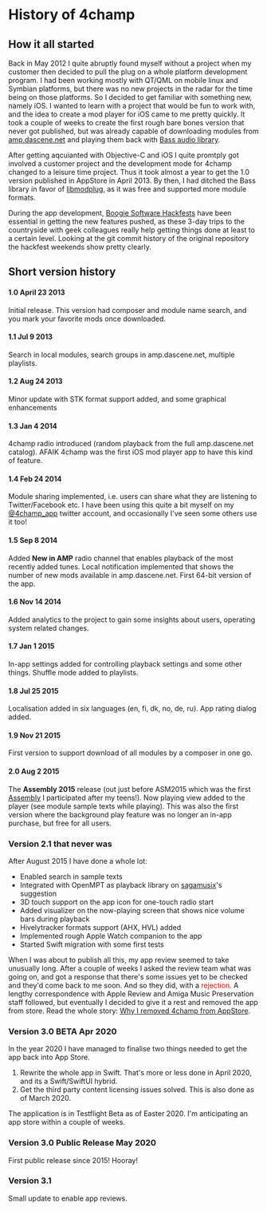 # History of 4champ

## How it all started

Back in May 2012 I quite abruptly found myself without a project when my customer then decided to pull the plug on a whole 
platform development program. I had been working mostly with QT/QML on mobile linux and Symbian platforms, but there was
no new projects in the radar for the time being on those platforms. So I decided to get familiar with something new, namely
iOS. I wanted to learn with a project that would be fun to work with, and the idea to create a mod player for iOS came to me 
pretty quickly. It took a couple of weeks to create the first rough bare bones version that never got published, but was
already capable of downloading modules from [amp.dascene.net](amp.dascene.net) and playing them back with 
[Bass audio library](http://www.un4seen.com/). 

After getting aqcuianted with Objective-C and iOS I quite promtply got involved a customer project and the development mode 
for 4champ changed to a leisure time project. Thus it took almost a year to get the 1.0 version published in AppStore in 
April 2013. By then, I had ditched the Bass library in favor of [libmodplug](https://github.com/Konstanty/libmodplug), as it
was free and supported more module formats.

During the app development, [Boogie Software Hackfests](https://www.youtube.com/watch?v=FCMmzvXABvY&) have been essential in
getting the new features pushed, as these 3-day trips to the countryside with geek colleagues really help getting things done
at least to a certain level. Looking at the git commit history of the original repository the hackfest weekends show pretty
clearly.

## Short version history

#### 1.0 April 23 2013
Initial release. This version had composer and module name search, and you mark your favorite mods once downloaded.

#### 1.1 Jul 9 2013
Search in local modules, search groups in amp.dascene.net, multiple playlists.

#### 1.2 Aug 24 2013
Minor update with STK format support added, and some graphical enhancements

#### 1.3 Jan 4 2014
4champ radio introduced (random playback from the full amp.dascene.net catalog). AFAIK 4champ was the first iOS mod player 
app to have this kind of feature.

#### 1.4 Feb 24 2014
Module sharing implemented, i.e. users can share what they are listening to Twitter/Facebook etc. I have been using 
this quite a bit myself on my [@4champ_app](https://twitter.com/4champ_app) twitter account, and occasionally I've seen
some others use it too!

#### 1.5 Sep 8 2014
Added **New in AMP** radio channel that enables playback of the most recently added tunes. Local notification implemented
that shows the number of new mods available in amp.dascene.net. First 64-bit version of the app.

#### 1.6 Nov 14 2014
Added analytics to the project to gain some insights about users, operating system related changes.

#### 1.7 Jan 1 2015
In-app settings added for controlling playback settings and some other things. Shuffle mode added to playlists.

#### 1.8 Jul 25 2015
Localisation added in six languages (en, fi, dk, no, de, ru). App rating dialog added.

#### 1.9 Nov 21 2015
First version to support download of all modules by a composer in one go.

#### 2.0 Aug 2 2015
The **Assembly 2015** release (out just before ASM2015 which was the first [Assembly](https://assembly.org) I participated after my teens!). 
Now playing view added to the player (see module sample texts while playing). This was also the first version where the
background play feature was no longer an in-app purchase, but free for all users.

### Version 2.1 that never was

After August 2015 I have done a whole lot:

* Enabled search in sample texts
* Integrated with OpenMPT as playback library on [sagamusix](https://github.com/sagamusix)'s suggestion
* 3D touch support on the app icon for one-touch radio start
* Added visualizer on the now-playing screen that shows nice volume bars during playback
* Hivelytracker formats support (AHX, HVL) added
* Implemented rough Apple Watch companion to the app
* Started Swift migration with some first tests

When I was about to publish all this, my app review seemed to take unusually long. After a couple of weeks I asked the review 
team what was going on, and got a response that there's some issues yet to be checked and they'd come back to me soon. And so
they did, with a <font color='red'>rejection</font>. A lengthy correspondence with Apple Review and Amiga Music Preservation staff
followed, but eventually I decided to give it a rest and removed the app from store. Read the whole story: 
[Why I removed 4champ from AppStore](appstore_removal.md).

### Version 3.0 BETA Apr 2020 

In the year 2020 I have managed to finalise two things needed to get the app back into App Store.

1. Rewrite the whole app in Swift. That's more or less done in April 2020, and its a Swift/SwiftUI hybrid.
2. Get the third party content licensing issues solved. This is also done as of March 2020.

The application is in Testflight Beta as of Easter 2020. I'm anticipating an app store within a couple of weeks.

### Version 3.0 Public Release May 2020
First public release since 2015! Hooray!

### Version 3.1 
Small update to enable app reviews.


